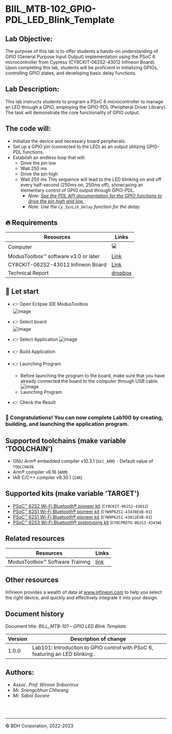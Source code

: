 # BIIL_MTB-102_GPIO-PDL_LED_Blink_Template
## Lab Objective:
The purpose of this lab is to offer students a hands-on understanding of GPIO (General Purpose Input Output) implementation using the PSoC 6 microcontroller from Cypress (CY8CKIT-062S2-43012 Infineon Board). Upon completing this lab, students will be proficient in initializing GPIOs, controlling GPIO states, and developing basic delay functions.

## Lab Description:
This lab instructs students to program a PSoC 6 microcontroller to manage an LED through a GPIO, employing the GPIO-PDL (Peripheral Driver Library). The task will demonstrate the core functionality of GPIO output.

## The code will:
- Initialize the device and necessary board peripherals.
- Set up a GPIO pin (connected to the LED) as an output utilizing GPIO-PDL functions.
- Establish an endless loop that will:
  - Drive the pin low
  - Wait 250 ms
  - Drive the pin high
  - Wait 250 ms
This sequence will lead to the LED blinking on and off every half-second (250ms on, 250ms off), showcasing an elementary control of GPIO output through GPIO-PDL.
    - *Note: [See the PDL API documentation for the GPIO functions to drive the pin high and low.](https://infineon.github.io/mtb-hal-cat1/html/group__group__hal__gpio.html#nested-classes)*
    - *Note: Use the `Cy_SysLib_Delay` function for the delay.*

## 🔥 Requirements
| Resources                                  | Links                                                                                                  |
|--------------------------------------------|--------------------------------------------------------------------------------------------------------|
| Computer                                   | 💻                                                                                                    |
| ModusToolbox™ software v3.0 or later       | [Link](https://www.infineon.com/modustoolbox)                                                         |
| CY8CKIT-062S2-43012 Infineon Board         | [Link](https://github.com/Advance-Innovation-Centre-AIC/BIIL_MTB-100_Hello_World_and_LED_Blinking_Programming_Template/assets/88732241/0215501d-b774-4045-8e64-ef49e28d8404) |
| Technical Report | [dropbox](https://www.dropbox.com/scl/fi/amaxc94pte0ut2i1r5ewx/Technical-Report-Lab00.paper?rlkey=b3xm3vrerz9xgv1glb30cvy9z&dl=0)

## 🚩 Let start
- 👉  Open Eclipse IDE ModusToolbox               
![image](https://github.com/Advance-Innovation-Centre-AIC/BIIL_MTB-100_Hello_World_and_LED_Blinking_Programming_Template/assets/88732241/276b5ee3-7752-488c-baa7-3b55f6615b27)                 

- 👉  Select board    
![image](https://github.com/Advance-Innovation-Centre-AIC/BIIL_MTB-100_Hello_World_and_LED_Blinking_Programming_Template/assets/88732241/df637b74-1bee-4c0c-9bdc-4b70d7f0cee8)

- 👉  Select Application
![image](https://github.com/Advance-Innovation-Centre-AIC/BIIL_MTB-102_GPIO-PDL_LED_Blink_Template/assets/88732241/662a9e38-6f1b-4558-b8b7-49ed8cc1d42b)

- 👉  Build Application      

- 👉  Launching Program
  - Before launching the program to the board, make sure that you have already connected the board to the computer through USB cable.        
![image](https://github.com/Advance-Innovation-Centre-AIC/BIIL_MTB-100_Hello_World_and_LED_Blinking_Programming_Template/assets/88732241/7a6bb6ef-cb63-4613-98a1-42f9617ad724)
  - Launching Program    

- 👉  Check the Result

### 🎉  Congratulations! You can now complete Lab100 by creating, building, and launching the application program.


## Supported toolchains (make variable 'TOOLCHAIN')

- GNU Arm&reg; embedded compiler v10.3.1 (`GCC_ARM`) - Default value of `TOOLCHAIN`
- Arm&reg; compiler v6.16 (`ARM`)
- IAR C/C++ compiler v9.30.1 (`IAR`)

## Supported kits (make variable 'TARGET')

- [PSoC&trade; 62S2 Wi-Fi Bluetooth&reg; pioneer kit](https://www.infineon.com/CY8CKIT-062S2-43012) (`CY8CKIT-062S2-43012`)
- [PSoC&trade; 62S1 Wi-Fi Bluetooth&reg; pioneer kit](https://www.infineon.com/CYW9P62S1-43438EVB-01) (`CYW9P62S1-43438EVB-01`)
- [PSoC&trade; 62S1 Wi-Fi Bluetooth&reg; pioneer kit](https://www.infineon.com/CYW9P62S1-43012EVB-01) (`CYW9P62S1-43012EVB-01`)
- [PSoC&trade; 62S3 Wi-Fi Bluetooth&reg; prototyping kit](https://www.infineon.com/CY8CPROTO-062S3-4343W) (`CY8CPROTO-062S3-4343W`)


## Related resources
Resources  | Links
-----------|----------------------------------
ModusToolbox™ Software Training | [link](https://www.dropbox.com/sh/waj898o4o8eccx0/AAB3hBBaIQo2OvJ5-fubGJIha/training-modustoolbox-level1-getting-started-master/Manual/Ch2-Tools.pdf?dl=0)



## Other resources

Infineon provides a wealth of data at www.infineon.com to help you select the right device, and quickly and effectively integrate it into your design.


## Document history

Document title: *BILL_MTB-101* – *GPIO LED Blink Template*

 Version | Description of change
 ------- | ---------------------
 1.0.0   | Lab101: Introduction to GPIO control with PSoC 6, featuring an LED blinking .


## Authors:
- *Assoc. Prof. Wiroon Sriborrirux*
- *Mr. Sriengchhun Chheang*
- *Mr. Sabol Socare*
<br>

<br>

---------------------------------------------------------

© BDH Corporation, 2022-2023
